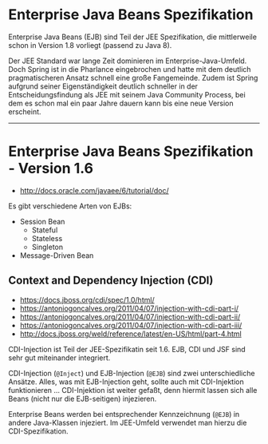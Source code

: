 # Enterprise Java Beans Spezifikation
Enterprise Java Beans (EJB) sind Teil der JEE Spezifikation, die mittlerweile schon in Version 1.8 vorliegt (passend zu Java 8).

Der JEE Standard war lange Zeit dominieren im Enterprise-Java-Umfeld. Doch Spring ist in die Pharlance eingebrochen und hatte mit dem deutlich pragmatischeren Ansatz schnell eine große Fangemeinde. Zudem ist Spring aufgrund seiner Eigenständigkeit deutlich schneller in der Entscheidungsfindung als JEE mit seinem Java Community Process, bei dem es schon mal ein paar Jahre dauern kann bis eine neue Version erscheint.

---

# Enterprise Java Beans Spezifikation - Version 1.6
* http://docs.oracle.com/javaee/6/tutorial/doc/

Es gibt verschiedene Arten von EJBs:

* Session Bean 
  * Stateful
  * Stateless
  * Singleton
* Message-Driven Bean

## Context and Dependency Injection (CDI)
* https://docs.jboss.org/cdi/spec/1.0/html/
* https://antoniogoncalves.org/2011/04/07/injection-with-cdi-part-i/
* https://antoniogoncalves.org/2011/04/07/injection-with-cdi-part-ii/
* https://antoniogoncalves.org/2011/04/07/injection-with-cdi-part-iii/
* http://docs.jboss.org/weld/reference/latest/en-US/html/part-4.html

CDI-Injection ist Teil der JEE-Spezifikatin seit 1.6. EJB, CDI und JSF sind sehr gut miteinander integriert.

CDI-Injection (`@Inject`) und EJB-Injection (`@EJB`) sind zwei unterschiedliche Ansätze. Alles, was mit EJB-Injection geht, sollte auch mit CDI-Injektion funktionieren ... CDI-Injektion ist weiter gefaßt, denn hiermit lassen sich alle Beans (nicht nur die EJB-seitigen) injezieren.

Enterprise Beans werden bei entsprechender Kennzeichnung (`@EJB`) in andere Java-Klassen injeziert. Im JEE-Umfeld verwendet man hierzu die CDI-Spezifikation.

